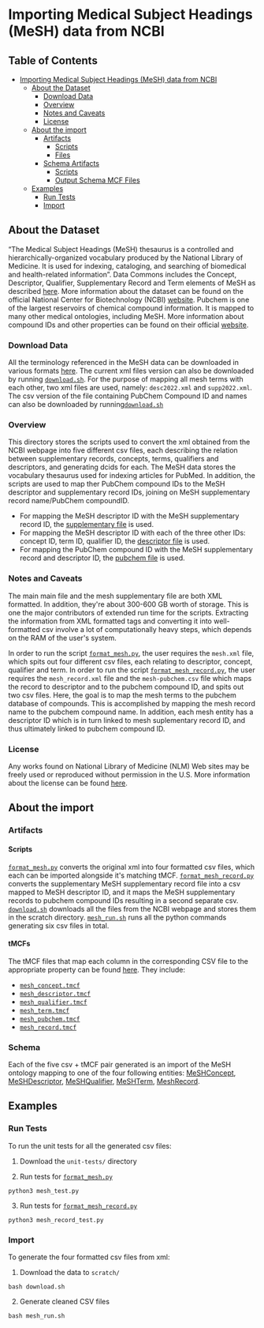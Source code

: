 # Importing Medical Subject Headings (MeSH) data from NCBI

## Table of Contents

- [Importing Medical Subject Headings (MeSH) data from NCBI](#importing-medical-subject-headings-mesh-data-from-ncbi)
  - [About the Dataset](#about-the-dataset)
    - [Download Data](#download-data)
    - [Overview](#overview)
    - [Notes and Caveats](#notes-and-caveats)
    - [License](#license)
  - [About the import](#about-the-import)
    - [Artifacts](#artifacts)
      - [Scripts](#scripts)
      - [Files](#files)
    - [Schema Artifacts](#schema)
      - [Scripts](#scripts)
      - [Output Schema MCF Files](#output-schema-mcf-files)
  - [Examples](#examples)
    - [Run Tests](#run-tests)
    - [Import](#import)

## About the Dataset

“The Medical Subject Headings (MeSH) thesaurus is a controlled and hierarchically-organized vocabulary produced by the National Library of Medicine. It is used for indexing, cataloging, and searching of biomedical and health-related information”. Data Commons includes the Concept, Descriptor, Qualifier, Supplementary Record and Term elements of MeSH as described [here](https://www.nlm.nih.gov/mesh/xml_data_elements.html). More information about the dataset can be found on the official National Center for Biotechnology (NCBI) [website](https://www.ncbi.nlm.nih.gov/mesh/).
Pubchem is one of the largest reservoirs of chemical compound information. It is mapped to many other medical ontologies, including
MeSH. More information about compound IDs and other properties can be found on their official [website](https://pubchemdocs.ncbi.nlm.nih.gov/compounds).

### Download Data

All the terminology referenced in the MeSH data can be downloaded in various formats [here](https://www.nlm.nih.gov/databases/download/mesh.html). The current xml files version can also be downloaded by running [`download.sh`](download.sh). For the purpose of mapping all mesh terms with each other, two xml files are used, namely: `desc2022.xml` and `supp2022.xml`.
The csv version of the file containing PubChem Compound ID and names can also be downloaded by running[`download.sh`](download.sh)

### Overview

This directory stores the scripts used to convert the xml obtained from the NCBI webpage into five different csv files, each describing the relation between supplementary records, concepts, terms, qualifiers and descriptors, and generating dcids for each.
The MeSH data stores the vocabulary thesaurus used for indexing articles for PubMed. In addition, the scripts are used to map ther PubChem compound IDs to the MeSH descriptor and supplementary record IDs, joining on MeSH supplementary record name/PubChem compoundID.

- For mapping the MeSH descriptor ID with the MeSH supplementary record ID, the [supplementary file](https://nlmpubs.nlm.nih.gov/projects/mesh/MESH_FILES/xmlmesh/supp2022.xml) is used.
- For mapping the MeSH descriptor ID with each of the three other IDs: concept ID, term ID, qualifier ID, the [descriptor file](https://nlmpubs.nlm.nih.gov/projects/mesh/MESH_FILES/xmlmesh/desc2022.xml) is used.
- For mapping the PubChem compound ID with the MeSH supplementary record and descriptor ID, the [pubchem file](https://ftp.ncbi.nlm.nih.gov/pubchem/Compound/Extras/CID-MeSH) is used.

### Notes and Caveats

The main main file and the mesh supplementary file are both XML formatted. In addition, they're about 300-600 GB worth of storage. This is one the major contributors of extended run time for the scripts. Extracting the information from XML formatted tags and converting it into well-formatted csv involve a lot of computationally heavy steps, which depends on the RAM of the user's system.

In order to run the script [`format_mesh.py`](format_mesh.py), the user requires the `mesh.xml` file, which spits out four different
csv files, each relating to descriptor, concept, qualifier and term.
In order to run the script [`format_mesh_record.py`](format_mesh_record.py), the user requires the `mesh_record.xml` file and the
`mesh-pubchem.csv` file which maps the record to descriptor and to the pubchem compound ID, and spits out two csv files. Here, the goal is to map the mesh terms to the pubchem database of compounds. This is accomplished by mapping the mesh record name to the pubchem compound name. In addition, each mesh entity has a descriptor ID which is in turn linked to mesh suplementary record ID, and thus ultimately linked to pubchem compound ID. 

### License

Any works found on National Library of Medicine (NLM) Web sites may be freely used or reproduced without permission in the U.S. More information about the license can be found [here](https://www.nlm.nih.gov/web_policies.html).

## About the import

### Artifacts

#### Scripts

[`format_mesh.py`](format_mesh.py) converts the original xml into four formatted csv files, which each can be imported alongside it's matching tMCF.
[`format_mesh_record.py`](format_mesh_record.py) converts the supplementary MeSH supplementary record file into a csv mapped to MeSH descriptor ID,
and it maps the MeSH supplementary records to pubchem compound IDs resulting in a second separate csv.
[`download.sh`](download.sh) downloads all the files from the NCBI webpage and stores them in the scratch directory.
[`mesh_run.sh`](mesh_run.sh) runs all the python commands generating six csv files in total.

#### tMCFs

The tMCF files that map each column in the corresponding CSV file to the appropriate property can be found [here](tmcf). They include:

- [`mesh_concept.tmcf`](tmcf/mesh_concept.tmcf)
- [`mesh_descriptor.tmcf`](tmcf/mesh_descriptor.tmcf)
- [`mesh_qualifier.tmcf`](tmcf/mesh_qualifier.tmcf)
- [`mesh_term.tmcf`](tmcf/mesh_term.tmcf)
- [`mesh_pubchem.tmcf`](tmcf/mesh_pubchem.tmcf)
- [`mesh_record.tmcf`](tmcf/mesh_record.tmcf)

### Schema

Each of the five csv + tMCF pair generated is an import of the MeSH ontology mapping to one of the four following entities: [MeSHConcept](https://datacommons.org/browser/MeSHConcept), [MeSHDescriptor](https://datacommons.org/browser/MeSHDescriptor), [MeSHQualifier](https://datacommons.org/browser/MeSHQualifier), [MeSHTerm](https://datacommons.org/browser/MeSHTerm), [MeshRecord](https://datacommons.org/browser/MeSHRecord).


## Examples

### Run Tests

To run the unit tests for all the generated csv files:

1. Download the `unit-tests/` directory

2. Run tests for [`format_mesh.py`](format_mesh.py)

```
python3 mesh_test.py
```

3. Run tests for [`format_mesh_record.py`](format_mesh_record.py)

```
python3 mesh_record_test.py
```

### Import

To generate the four formatted csv files from xml:

1. Download the data to `scratch/`

```
bash download.sh
```

2. Generate cleaned CSV files

```
bash mesh_run.sh
```
